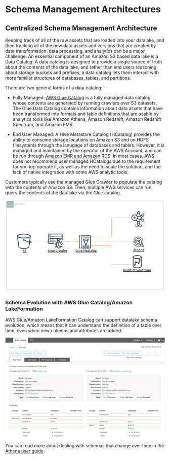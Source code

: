 # Schema Management Architectures

## Centralized Schema Management Architecture

Keeping track of all of the raw assets that are loaded into your datalake, and then tracking all of the new data assets and versions that are created by data transformation, data processing, and analytics can be a major challenge. An essential component of an Amazon S3 based data lake is a Data Catalog. A data catalog is designed to provide a single source of truth about the contents of the data lake, and rather than end users reasoning about storage buckets and prefixes, a data catalog lets them interact with more familiar structures of databases, tables, and partitions.

There are two general forms of a data catalog:

* Fully Managed: [AWS Glue Catalog](https://docs.aws.amazon.com/glue/latest/dg/populate-data-catalog.html) is a fully managed data catalog whose contents are generated by running crawlers over S3 datasets. The Glue Data Catalog contains information about data assets that have been transformed into formats and table definitions that are usable by analytics tools like Amazon Athena, Amazon Redshift, Amazon Redshift Spectrum, and Amazon EMR.



* End User Managed: A Hive Metastore Catalog \(HCatalog\) provides the ability to consume storage locations on Amazon S3 and on HDFS filesystems through the lanugage of databases and tables. However, it is managed and maintained by the operator of the AWS Account, and can be run through [Amazon EMR and Amazon RDS](https://docs.aws.amazon.com/emr/latest/ReleaseGuide/emr-metastore-external-hive.html). In most cases, AWS does not recommend user managed HCatalogs due to the requirement for you top operate it, as well as the need to scale the solution, and the lack of native integration with some AWS analytic tools.

Customers typically use the managed Glue Crawler to populate the catalog with the contents of Amazon S3. Then, multiple AWS services can run query the contents of the datalake via the Glue catalog.

![Glue Data Catalog](../.gitbook/assets/working-with-schemas.png)

### Schema Evolution with AWS Glue Catalog/Amazon LakeFormation

AWS Glue/Amazon LakeFormation Catalog can support datalake schema evolution, which means that it can understand the definition of a table over time, even when new columns and attributes are added.

![Working with Schemas](../.gitbook/assets/glue-schema-evolution.png)

You can read more about dealing with schemas that change over time in the [Athena user guide](https://docs.aws.amazon.com/athena/latest/ug/handling-schema-updates-chapter.html).

